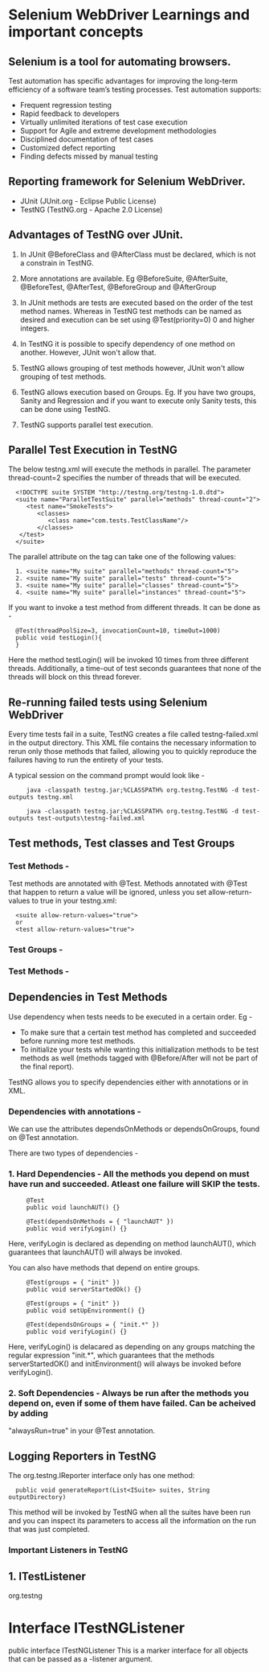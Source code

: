 # Selenium WebDriver Learnings and important concepts
## Selenium is a tool for automating browsers. 

Test automation has specific advantages for improving the long-term efficiency of a software team’s testing processes. Test automation supports:

- Frequent regression testing
- Rapid feedback to developers
- Virtually unlimited iterations of test case execution
- Support for Agile and extreme development methodologies
- Disciplined documentation of test cases
- Customized defect reporting
- Finding defects missed by manual testing

## Reporting framework for Selenium WebDriver. 
- JUnit (JUnit.org - Eclipse Public License)
- TestNG (TestNG.org - Apache 2.0 License) 

## Advantages of TestNG over JUnit. 
   1. In JUnit @BeforeClass and @AfterClass must be declared, which is not a constrain in TestNG. 
    
   2. More annotations are available. Eg @BeforeSuite, @AfterSuite, @BeforeTest, @AfterTest, @BeforeGroup and @AfterGroup
   
   3. In JUnit methods are tests are executed based on the order of the test method names. Whereas in TestNG test methods can be named as    desired and execution can be set using @Test(priority=0) 0 and higher integers. 
   
   4. In TestNG it is possible to specify dependency of one method on another. However, JUnit won't allow that. 
   
   5. TestNG allows grouping of test methods however, JUnit won't allow grouping of test methods. 
   
   6. TestNG allows execution based on Groups. Eg. If you have two groups, Sanity and Regression and if you want to execute only Sanity      tests, this can be done using TestNG. 
   
   7. TestNG supports parallel test execution.

## Parallel Test Execution in TestNG 

The below testng.xml will execute the methods in parallel. The parameter thread-count=2 specifies the number of threads that will be executed. 

      <!DOCTYPE suite SYSTEM "http://testng.org/testng-1.0.dtd">
      <suite name="ParalletTestSuite" parallel="methods" thread-count="2">
         <test name="SmokeTests">
            <classes>
               <class name="com.tests.TestClassName"/>
            </classes>
       </test>
      </suite>

The parallel attribute on the <suite> tag can take one of the following values: 

      1. <suite name="My suite" parallel="methods" thread-count="5">
      2. <suite name="My suite" parallel="tests" thread-count="5">
      3. <suite name="My suite" parallel="classes" thread-count="5">
      4. <suite name="My suite" parallel="instances" thread-count="5">
      
 If you want to invoke a test method from different threads. It can be done as - 
   
      @Test(threadPoolSize=3, invocationCount=10, timeOut=1000)
      public void testLogin(){
      }

Here the method testLogin() will be invoked 10 times from three different threads. Additionally, a time-out of test seconds guarantees that none of the threads will block on this thread forever. 

## Re-running failed tests using Selenium WebDriver 

Every time tests fail in a suite, TestNG creates a file called testng-failed.xml in the output directory. This XML file contains the necessary information to rerun only those methods that failed, allowing you to quickly reproduce the failures having to run the entirety of your tests. 

A typical session on the command prompt would look like -

         java -classpath testng.jar;%CLASSPATH% org.testng.TestNG -d test-outputs testng.xml
         
         java -classpath testng.jar;%CLASSPATH% org.testng.TestNG -d test-outputs test-outputs\testng-failed.xml
         
## Test methods, Test classes and Test Groups

### Test Methods - 
Test methods are annotated with @Test. Methods annotated with @Test that happen to return a value will be ignored, unless you set allow-return-values to true in your testng.xml:
      
      <suite allow-return-values="true">
      or
      <test allow-return-values="true">

### Test Groups - 
         
### Test Methods - 

## Dependencies in Test Methods

Use dependency when tests needs to be executed in a certain order. Eg - 
   - To make sure that a certain test method has completed and succeeded before running more test methods. 
   - To initialize your tests while wanting this initialization methods to be test methods as well (methods tagged with @Before/After      will not be part of the final report).

TestNG allows you to specify dependencies either with annotations or in XML.

### Dependencies with annotations - 

We can use the attributes dependsOnMethods or dependsOnGroups, found on @Test annotation. 

There are two types of dependencies - 
### 1. Hard Dependencies - All the methods you depend on must have run and succeeded. Atleast one failure will SKIP the tests. 
   
         @Test
         public void launchAUT() {}
 
         @Test(dependsOnMethods = { "launchAUT" })
         public void verifyLogin() {}

Here, verifyLogin is declared as depending on method launchAUT(), which guarantees that launchAUT() will always be invoked. 
   
You can also have methods that depend on entire groups. 
   
         @Test(groups = { "init" })
         public void serverStartedOk() {}
 
         @Test(groups = { "init" })
         public void setUpEnvironment() {}
 
         @Test(dependsOnGroups = { "init.*" })
         public void verifyLogin() {}
      
Here, verifyLogin() is delacared as depending on any groups matching the regular expression "init.*", which guarantees that the 
methods serverStartedOK() and initEnvironment() will always be invoked before verifyLogin(). 
      
### 2. Soft Dependencies - Always be run after the methods you depend on, even if some of them have failed. Can be acheived by adding 
"alwaysRun=true" in your @Test annotation. 

## Logging Reporters in TestNG 
The org.testng.IReporter interface only has one method:

      public void generateReport(List<ISuite> suites, String outputDirectory)

This method will be invoked by TestNG when all the suites have been run and you can inspect its parameters to access all the information on the run that was just completed.

### Important Listeners in TestNG

## 1. ITestListener

org.testng
# Interface ITestNGListener

public interface ITestNGListener
   This is a marker interface for all objects that can be passed as a -listener argument.
   
   



